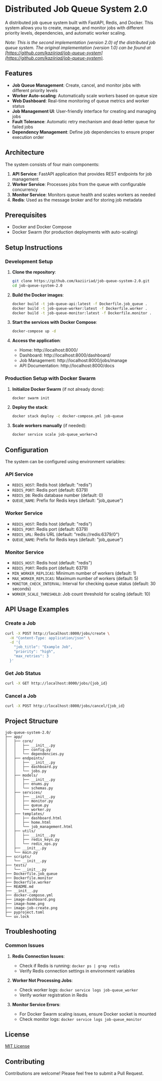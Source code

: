# Distributed Job Queue System 2.0

A distributed job queue system built with FastAPI, Redis, and Docker. This system allows you to create, manage, and monitor jobs with different priority levels, dependencies, and automatic worker scaling.

*Note: This is the second implementation (version 2.0) of the distributed job queue system. The original implementation (version 1.0) can be found at [https://github.com/kaziiriad/job-queue-system](https://github.com/kaziiriad/job-queue-system).*

## Features

- **Job Queue Management**: Create, cancel, and monitor jobs with different priority levels
- **Worker Auto-scaling**: Automatically scale workers based on queue size
- **Web Dashboard**: Real-time monitoring of queue metrics and worker status
- **Job Management UI**: User-friendly interface for creating and managing jobs
- **Fault Tolerance**: Automatic retry mechanism and dead-letter queue for failed jobs
- **Dependency Management**: Define job dependencies to ensure proper execution order


## Architecture

The system consists of four main components:

1. **API Service**: FastAPI application that provides REST endpoints for job management
2. **Worker Service**: Processes jobs from the queue with configurable concurrency
3. **Monitor Service**: Monitors queue health and scales workers as needed
4. **Redis**: Used as the message broker and for storing job metadata

## Prerequisites

- Docker and Docker Compose
- Docker Swarm (for production deployments with auto-scaling)

## Setup Instructions

### Development Setup

1. **Clone the repository**:
   ```bash
   git clone https://github.com/kaziiriad/job-queue-system-2.0.git
   cd job-queue-system-2.0
   ```

2. **Build the Docker images**:
   ```bash
   docker build -t job-queue-api:latest -f Dockerfile.job_queue .
   docker build -t job-queue-worker:latest -f Dockerfile.worker .
   docker build -t job-queue-monitor:latest -f Dockerfile.monitor .
   ```

3. **Start the services with Docker Compose**:
   ```bash
   docker-compose up -d
   ```

4. **Access the application**:
   - Home: http://localhost:8000/
    <!-- ![Home Page](image-home.png) -->
   - Dashboard: http://localhost:8000/dashboard/
    <!-- ![Metrics Dashboard](image-dashboard.png) -->
   - Job Management: http://localhost:8000/jobs/manage
    <!-- ![Job Creation Interface](image-job-create.png) -->
   - API Documentation: http://localhost:8000/docs

### Production Setup with Docker Swarm

1. **Initialize Docker Swarm** (if not already done):
   ```bash
   docker swarm init
   ```

2. **Deploy the stack**:
   ```bash
   docker stack deploy -c docker-compose.yml job-queue
   ```

3. **Scale workers manually** (if needed):
   ```bash
   docker service scale job-queue_worker=3
   ```

## Configuration

The system can be configured using environment variables:

### API Service
- `REDIS_HOST`: Redis host (default: "redis")
- `REDIS_PORT`: Redis port (default: 6379)
- `REDIS_DB`: Redis database number (default: 0)
- `QUEUE_NAME`: Prefix for Redis keys (default: "job_queue")

### Worker Service
- `REDIS_HOST`: Redis host (default: "redis")
- `REDIS_PORT`: Redis port (default: 6379)
- `REDIS_URL`: Redis URL (default: "redis://redis:6379/0")
- `QUEUE_NAME`: Prefix for Redis keys (default: "job_queue")

### Monitor Service
- `REDIS_HOST`: Redis host (default: "redis")
- `REDIS_PORT`: Redis port (default: 6379)
- `MIN_WORKER_REPLICAS`: Minimum number of workers (default: 1)
- `MAX_WORKER_REPLICAS`: Maximum number of workers (default: 5)
- `MONITOR_CHECK_INTERVAL`: Interval for checking queue status (default: 30 seconds)
- `WORKER_SCALE_THRESHOLD`: Job count threshold for scaling (default: 10)

## API Usage Examples

### Create a Job

```bash
curl -X POST http://localhost:8000/jobs/create \
  -H "Content-Type: application/json" \
  -d '{
    "job_title": "Example Job",
    "priority": "high",
    "max_retries": 3
  }'
```

### Get Job Status

```bash
curl -X GET http://localhost:8000/jobs/{job_id}
```

### Cancel a Job

```bash
curl -X POST http://localhost:8000/jobs/cancel/{job_id}
```

## Project Structure

```
job-queue-system-2.0/
├── app/
│   ├── core/
│   │   ├── __init__.py
│   │   ├── config.py
│   │   └── dependencies.py
│   ├── endpoints/
│   │   ├── __init__.py
│   │   ├── dashboard.py
│   │   └── jobs.py
│   ├── models/
│   │   ├── __init__.py
│   │   ├── enums.py
│   │   └── schemas.py
│   ├── services/
│   │   ├── __init__.py
│   │   ├── monitor.py
│   │   ├── queue.py
│   │   └── worker.py
│   ├── templates/
│   │   ├── dashboard.html
│   │   ├── home.html
│   │   └── job_management.html
│   ├── utils/
│   │   ├── __init__.py
│   │   ├── redis_keys.py
│   │   └── redis_ops.py
│   ├── __init__.py
│   └── main.py
├── scripts/
│   └── __init__.py
├── tests/
│   └── __init__.py
├── Dockerfile.job_queue
├── Dockerfile.monitor
├── Dockerfile.worker
├── README.md
├── __init__.py
├── docker-compose.yml
├── image-dashboard.png
├── image-home.png
├── image-job-create.png
├── pyproject.toml
└── uv.lock
```

## Troubleshooting

### Common Issues

1. **Redis Connection Issues**:
   - Check if Redis is running: `docker ps | grep redis`
   - Verify Redis connection settings in environment variables

2. **Worker Not Processing Jobs**:
   - Check worker logs: `docker service logs job-queue_worker`
   - Verify worker registration in Redis

3. **Monitor Service Errors**:
   - For Docker Swarm scaling issues, ensure Docker socket is mounted
   - Check monitor logs: `docker service logs job-queue_monitor`

## License

[MIT License](LICENSE)

## Contributing

Contributions are welcome! Please feel free to submit a Pull Request.
